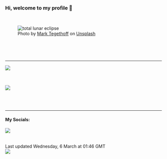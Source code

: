 <h3>Hi, welcome to my profile 👋</h3>

<br />
<figure>
  <img
    src="https://images.unsplash.com/photo-1503416997304-7f8bf166c121?crop=entropy&cs=tinysrgb&fit=max&fm=jpg&ixid=M3wyNzQ3MDB8MHwxfHJhbmRvbXx8fHx8fHx8fDE3MDk2ODY0NjV8&ixlib=rb-4.0.3&q=80&w=1080&auto=format"
    alt="total lunar eclipse" 
  />
  <figcaption>Photo by <a
    href="https://unsplash.com/@tegethoff?utm_source=Profile%20readme&utm_medium=referral">Mark Tegethoff</a> on <a
    href="https://unsplash.com/?utm_source=Profile%20readme&utm_medium=referral">Unsplash</a></figcaption>
</figure>




  <br /><br /><br />

<hr />
<img
  src="https://github-readme-stats.vercel.app/api?username=shanelucy&show_icons=true&theme=calm"
/>
<br /><br /><br />

<img 
  src="https://github-readme-stats.vercel.app/api/top-langs/?username=shanelucy&theme=calm"
/>
<br /><br /><br /><br />
<hr />
<h4>My Socials:</h4>
<a href="https://uk.linkedin.com/in/shane-lucy-4735b616a">
  <img
    src="https://img.shields.io/badge/linkedin%20-%230077B5.svg?&style=for-the-badge&logo=linkedin&logoColor=white"
  />
</a>
<br /><br /><br />
Last updated Wednesday, 6 March at 01:46 GMT
<br />
<img
  src="https://github.com/ShaneLucy/ShaneLucy/workflows/README%20build/badge.svg"
/>

